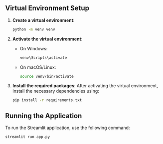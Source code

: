 ## Virtual Environment Setup

1. **Create a virtual environment**:
   ```bash
   python -m venv venv
   ```

2. **Activate the virtual environment**:
   - On Windows:
     ```bash
     venv\Scripts\activate
     ```
   - On macOS/Linux:
     ```bash
     source venv/bin/activate
     ```

3. **Install the required packages**:
   After activating the virtual environment, install the necessary dependencies using:
   ```bash
   pip install -r requirements.txt
   ```

## Running the Application

To run the Streamlit application, use the following command:
```bash
streamlit run app.py
```
